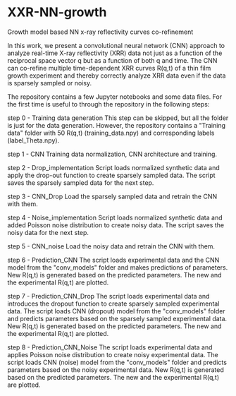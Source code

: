 # XXR-NN-growth
Growth model based NN x-ray reflectivity curves co-refinement 

In this work, we present a convolutional neural network (CNN) approach to analyze real-time X-ray reflectivity (XRR) data not just as a function of the reciprocal space vector q but as a function of both q and time. The CNN can co-refine multiple time-dependent XRR curves R(q,t) of a thin film growth experiment and thereby correctly analyze XRR data even if the data is sparsely sampled or noisy.

The repository contains a few Jupyter notebooks and some data files. For the first time is useful to through the repository in the following steps:

step 0 - Training data generation
This step can be skipped, but all the folder is just for the data generation. However, the repository contains a "Training data" folder with 50 R(q,t) (training_data.npy) and corresponding labels (label_Theta.npy).

step 1 - CNN
Training data normalization, CNN architecture and training.

step 2 - Drop_implementation
Script loads normalized synthetic data and apply the drop-out function to create sparsely sampled data. The script saves the sparsely sampled data for the next step.

step 3 - CNN_Drop
Load the sparsely sampled data and retrain the CNN with them.

step 4 -  Noise_implementation
Script loads normalized synthetic data and added Poisson noise distribution to create noisy data. The script saves the noisy data for the next step.

step 5 - CNN_noise
Load the noisy data and retrain the CNN with them.

step 6 - Prediction_CNN
The script loads experimental data and the CNN model from the "conv_models" folder and makes predictions of parameters. New R(q,t) is generated based on the predicted parameters. The new and the experimental R(q,t) are plotted.

step 7 - Prediction_CNN_Drop
The script loads experimental data and introduces the dropout function to create sparsely sampled experimental data. The script loads CNN (dropout) model from the "conv_models" folder and predicts parameters based on the sparsely sampled experimental data. New R(q,t) is generated based on the predicted parameters. The new and the experimental R(q,t) are plotted.

step 8 - Prediction_CNN_Noise
The script loads experimental data and applies Poisson noise distribution to create noisy experimental data. The script loads CNN (noise) model from the "conv_models" folder and predicts parameters based on the noisy experimental data. New R(q,t) is generated based on the predicted parameters. The new and the experimental R(q,t) are plotted.

